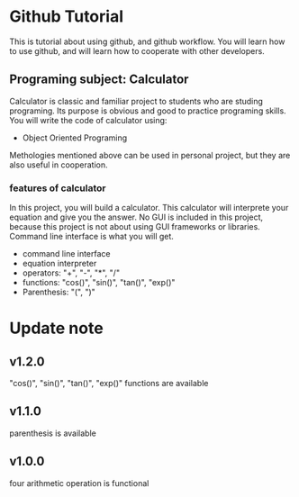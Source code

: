 # Github Tutorial

This is tutorial about using github, and github workflow.
You will learn how to use github, and will learn how to cooperate with other developers.

## Programing subject: Calculator

Calculator is classic and familiar project to students who are studing programing. Its purpose is obvious and good to practice programing skills. You will write the code of calculator using:

- Object Oriented Programing

Methologies mentioned above can be used in personal project, but they are also useful in cooperation.

### features of calculator

In this project, you will build a calculator. This calculator will interprete your equation and give you the answer. No GUI is included in this project, because this project is not about using GUI frameworks or libraries. Command line interface is what you will get.

- command line interface
- equation interpreter
- operators: "+", "-", "\*", "/"
- functions: "cos()", "sin()", "tan()", "exp()"
- Parenthesis: "(", ")"

# Update note

## v1.2.0

"cos()", "sin()", "tan()", "exp()" functions are available

## v1.1.0

parenthesis is available

## v1.0.0

four arithmetic operation is functional
